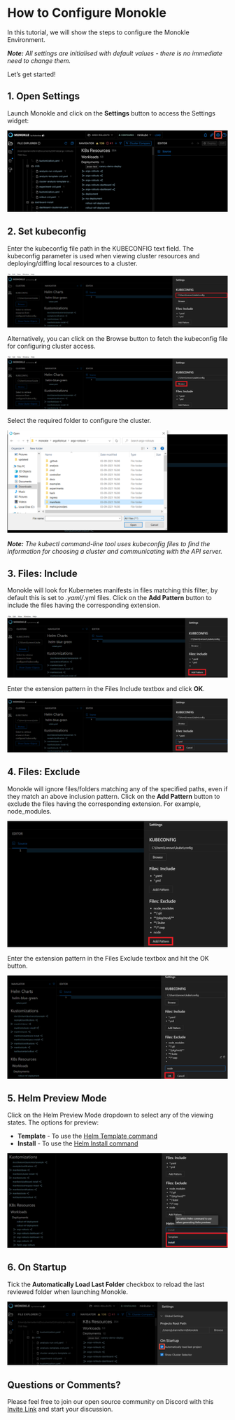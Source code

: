 # How to Configure Monokle

In this tutorial, we will show the steps to configure the Monokle Environment. 

<em>**Note:** All settings are initialised with default values - there is no immediate need to change them. </em>

Let’s get started! 

## **1. Open Settings**

Launch Monokle and click on the **Settings** button to access the Settings widget:

![Settings](img/settings-1-1.5.0.png)

## **2. Set kubeconfig**

Enter the kubeconfig file path in the KUBECONFIG text field. The kubeconfig parameter is used when viewing cluster
resources and deploying/diffing local resources to a cluster.

![Kubeconfig](img/kubeconfig-2.png)

Alternatively, you can click on the Browse button to fetch the kubeconfig file for configuring cluster access. 

![Browse](img/browse-3.png)

Select the required folder to configure the cluster. 

![Folders](img/folders-4.png)

<em>**Note:** The kubectl command-line tool uses kubeconfig files to find the information for choosing a cluster and communicating with the API server.</em>

## **3. Files: Include**

Monokle will look for Kubernetes manifests in files matching this filter, by default this is set to *.yaml/*.yml files.
Click on the **Add Pattern** button to include the files having the corresponding extension.

![Add pattern](img/add-pattern-5.png)

Enter the extension pattern in the Files Include textbox and click **OK**. 

![Ok](img/ok-6.png)

## **4. Files: Exclude**

Monokle will ignore files/folders matching any of the specified paths, even if they match an above inclusion pattern.
Click on the **Add Pattern** button to exclude the files having the corresponding extension. For example, node_modules.

![Add pattern](img/add-pattern-7.png)

Enter the extension pattern in the Files Exclude textbox and hit the OK button. 

![Ok](img/ok-8.png)

## **5. Helm Preview Mode**

Click on the Helm Preview Mode dropdown to select any of the viewing states. The options for preview:

- **Template** - To use the [Helm Template command](https://helm.sh/docs/helm/helm_template/)
- **Install** - To use the [Helm Install command](https://helm.sh/docs/helm/helm_install/)

![Helm](img/helm-9.png)

## **6. On Startup**

Tick the **Automatically Load Last Folder** checkbox to reload the last reviewed folder when launching Monokle. 

![Startup](img/startup-10-1.5.0.png)


## **Questions or Comments?**

Please feel free to join our open source community on Discord with this [Invite Link](https://discord.gg/6zupCZFQbe) and start your discussion.
